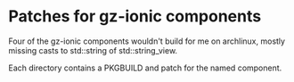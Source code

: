 # Patches for gz-ionic components

Four of the gz-ionic components wouldn't build for me on archlinux,
mostly missing casts to std::string of std::string_view.

Each directory contains a PKGBUILD and patch for the named component.


